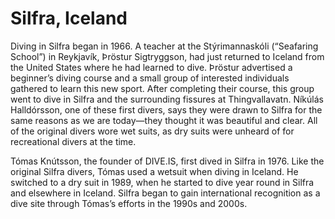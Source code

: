 # Silfra, Iceland

Diving in Silfra began in 1966. A teacher at the Stýrimannaskóli (“Seafaring School”) in Reykjavík, Þröstur Sigtryggson, had just returned to Iceland from the United States where he had learned to dive. Þröstur advertised a beginner’s diving course and a small group of interested individuals gathered to learn this new sport. After completing their course, this group went to dive in Silfra and the surrounding fissures at Thingvallavatn. Níkúlás Halldórsson, one of these first divers, says they were drawn to Silfra for the same reasons as we are today—they thought it was beautiful and clear. All of the original divers wore wet suits, as dry suits were unheard of for recreational divers at the time.

Tómas Knútsson, the founder of DIVE.IS, first dived in Silfra in 1976. Like the original Silfra divers, Tómas used a wetsuit when diving in Iceland. He switched to a dry suit in 1989, when he started to dive year round in Silfra and elsewhere in Iceland. Silfra began to gain international recognition as a dive site through Tómas’s efforts in the 1990s and 2000s.

